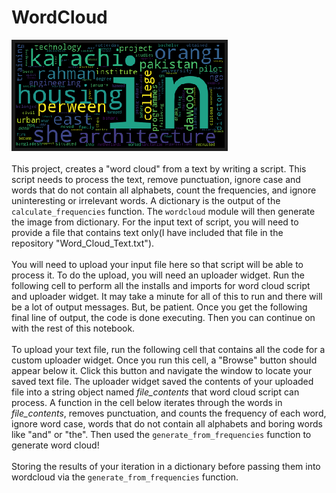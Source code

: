 # WordCloud
![Output Image](https://github.com/Umair-Yaqub/WordCloud/blob/cb7bd89b1bae8ee8a1e3412728b7d55ef64e38bc/Word_Cloud_Output.png)
<br><br>
This project, creates a "word cloud" from a text by writing a script.  This script needs to process the text, remove punctuation, ignore case and words that do not contain all alphabets, count the frequencies, and ignore uninteresting or irrelevant words.  A dictionary is the output of the `calculate_frequencies` function.  The `wordcloud` module will then generate the image from dictionary.
For the input text of script, you will need to provide a file that contains text only(I have included that file in the repository "Word_Cloud_Text.txt").
<br><br>
You will need to upload your input file here so that script will be able to process it.  To do the upload, you will need an uploader widget.  Run the following cell to perform all the installs and imports for word cloud script and uploader widget.  It may take a minute for all of this to run and there will be a lot of output messages. But, be patient. Once you get the following final line of output, the code is done executing. Then you can continue on with the rest of this notebook.
<br><br>
To upload your text file, run the following cell that contains all the code for a custom uploader widget. Once you run this cell, a "Browse" button should appear below it. Click this button and navigate the window to locate your saved text file.
The uploader widget saved the contents of your uploaded file into a string object named *file_contents* that word cloud script can process.
A function in the cell below iterates through the words in *file_contents*, removes punctuation, and counts the frequency of each word, ignore word case, words that do not contain all alphabets and boring words like "and" or "the".  Then used the `generate_from_frequencies` function to generate word cloud!
<br><br>
Storing the results of your iteration in a dictionary before passing them into wordcloud via the `generate_from_frequencies` function.
